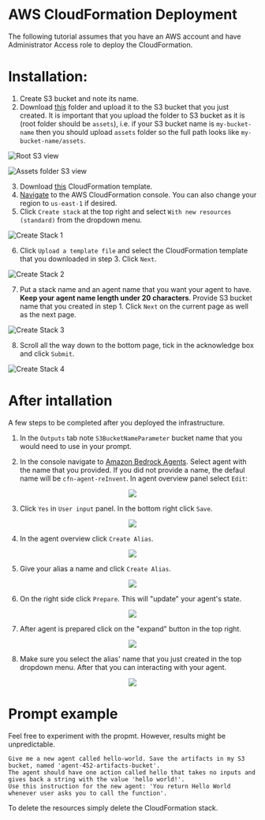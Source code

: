# AWS CloudFormation Deployment

The following tutorial assumes that you have an AWS account and have Administrator Access role to deploy the CloudFormation.

# Installation:

1. Create S3 bucket and note its name.
2. Download [this](./assets/) folder and upload it to the S3 bucket that you just created. It is important that you upload the folder to S3 bucket as it is (root folder should be ``assets``), i.e. if your S3 bucket name is ``my-bucket-name`` then you should upload ``assets`` folder so the full path looks like ``my-bucket-name/assets``.

![Root S3 view](screenshots/s3-bucket/s3-root-view.png)

![Assets folder S3 view](screenshots/s3-bucket/s3-assets-view.png)

3. Download [this](cfn-template.yml) CloudFormation template.
4. [Navigate](https://us-west-2.console.aws.amazon.com/cloudformation/home?region=us-west-2#) to the AWS CloudFormation console. You can also change your region to ``us-east-1`` if desired.
5. Click ``Create stack`` at the top right and select ``With new resources (standard)`` from the dropdown menu. 

![Create Stack 1](screenshots/cloudformation/create-stack-1.png)

6. Click ``Upload a template file`` and select the CloudFormation template that you downloaded in step 3. Click ``Next``.

![Create Stack 2](screenshots/cloudformation/create-stack-2.png)

7. Put a stack name and an agent name that you want your agent to have. **Keep your agent name length under 20 characters**. 
Provide S3 bucket name that you created in step 1. Click ``Next`` on the current page as well as the next page.

![Create Stack 3](screenshots/cloudformation/create-stack-3.png)

8. Scroll all the way down to the bottom page, tick in the acknowledge box and click ``Submit``.

![Create Stack 4](screenshots/cloudformation/create-stack-4.png)

# After intallation

A few steps to be completed after you deployed the infrastructure.

1. In the ``Outputs`` tab note ``S3BucketNameParameter`` bucket name that you would need to use in your prompt.

2. In the console navigate to [Amazon Bedrock Agents](https://us-west-2.console.aws.amazon.com/bedrock/home?region=us-west-2#/agents). Select agent with the name that you provided. If you did not provide a name, the defaul name will be ``cfn-agent-reInvent``. In agent overview panel select ``Edit``:

<div align="center">
<img src="screenshots/create-and-test-alias/edit-user-input-1.png" />
</div>

3. Click ``Yes`` in ``User input`` panel. In the bottom right click ``Save``.

<div align="center">
<img src="screenshots/create-and-test-alias/edit-user-input-2.png" />
</div>

4. In the agent overview click ``Create Alias``.

<div align="center">
<img src="screenshots/create-and-test-alias/create-alias-1.png" />
</div>

5. Give your alias a name and click ``Create Alias``.

<div align="center">
<img src="screenshots/create-and-test-alias/create-alias-2.png" />
</div>

6. On the right side click ``Prepare``. This will "update" your agent's state.

<div align="center">
<img src="screenshots/create-and-test-alias/prepare-button.png" />
</div>

7. After agent is prepared click on the "expand" button in the top right.

<div align="center">
<img src="screenshots/create-and-test-alias/test-alias-1.png" />
</div>

8. Make sure you select the alias' name that you just created in the top dropdown menu. After that you can interacting with your agent.

<div align="center">
<img src="screenshots/create-and-test-alias/test-alias-2.png" />
</div>

# Prompt example

Feel free to experiment with the propmt. However, results might be unpredictable.

```
Give me a new agent called hello-world. Save the artifacts in my S3 bucket, named 'agent-452-artifacts-bucket'. 
The agent should have one action called hello that takes no inputs and gives back a string with the value 'hello world!'. 
Use this instruction for the new agent: 'You return Hello World whenever user asks you to call the function'.
```

To delete the resources simply delete the CloudFormation stack.